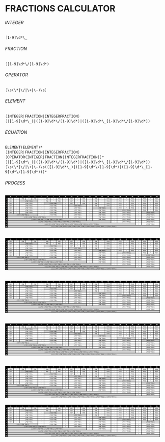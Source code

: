 # FRACTIONS CALCULATOR

###### INTEGER
	[1-9]\d*\_
	
###### FRACTION
	([1-9]\d*\/[1-9]\d*)
	
###### OPERATOR
	(\s(\*|\/|\+|\-)\s)
###### ELEMENT
	(INTEGER|FRACTION|INTEGERFRACTION)
	(([1-9]\d*\_)|([1-9]\d*\/[1-9]\d*)|([1-9]\d*\_[1-9]\d*\/[1-9]\d*))
###### ECUATION
	ELEMENT(ELEMENT)*
	(INTEGER|FRACTION|INTEGERFRACTION)(OPERATOR(INTEGER|FRACTION|INTEGERFRACTION))*
	(([1-9]\d*\_)|([1-9]\d*\/[1-9]\d*)|([1-9]\d*\_[1-9]\d*\/[1-9]\d*))(\s(\*|\/|\+|\-)\s(([1-9]\d*\_)|([1-9]\d*\/[1-9]\d*)|([1-9]\d*\_[1-9]\d*\/[1-9]\d*)))*

###### PROCESS
[CASE01]: https://raw.githubusercontent.com/lcuriel/fractions/dev/readme/CASE01.png "CASE 01"
![CASE 01][CASE01]
---
[CASE02]: https://raw.githubusercontent.com/lcuriel/fractions/dev/readme/CASE01.png "CASE 02"
![CASE 02][CASE02]
---
[CASE03]: https://raw.githubusercontent.com/lcuriel/fractions/dev/readme/CASE01.png "CASE 03"
![CASE 03][CASE03]
---
[CASE04]: https://raw.githubusercontent.com/lcuriel/fractions/dev/readme/CASE01.png "CASE 04"
![CASE 04][CASE04]
---
[CASE05]: https://raw.githubusercontent.com/lcuriel/fractions/dev/readme/CASE01.png "CASE 05"
![CASE 05][CASE05]
---
[CASE06]: https://raw.githubusercontent.com/lcuriel/fractions/dev/readme/CASE01.png "CASE 06"
![CASE 06][CASE06]

